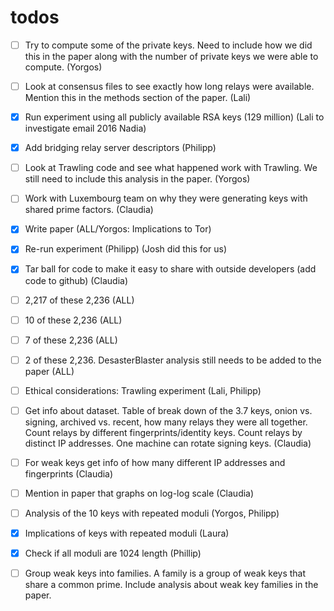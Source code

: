 # todos

- [ ] Try to compute some of the private keys. Need to include how we did this in the paper along with the number of private keys we were able to compute. (Yorgos)
- [ ] Look at consensus files to see exactly how long relays were available. Mention this in the methods section of the paper. (Lali)
- [x] Run experiment using all publicly available RSA keys (129 million) (Lali to investigate email 2016 Nadia)
- [x] Add bridging relay server descriptors (Philipp)
- [ ] Look at Trawling code and see what happened work with Trawling. We still need to include this analysis in the paper. (Yorgos)
- [ ] Work with Luxembourg team on why they were generating keys with shared prime factors.  (Claudia)
- [x] Write paper (ALL/Yorgos: Implications to Tor)
- [x] Re-run experiment (Philipp) (Josh did this for us)
- [x] Tar ball for code to make it easy to share with outside developers (add code to github)  (Claudia)
- [ ] 2,217 of these 2,236 (ALL)
- [ ] 10 of these 2,236 (ALL)
- [ ] 7 of these 2,236 (ALL)
- [ ] 2 of these 2,236. DesasterBlaster analysis still needs to be added to the paper (ALL)
- [ ] Ethical considerations: Trawling experiment  (Lali, Philipp)
- [ ] Get info about dataset. Table of break down of the 3.7 keys, onion vs. signing, archived vs. recent, how many relays they were all together. Count relays by different fingerprints/identity keys. Count relays by distinct IP addresses. One machine can rotate signing keys.  (Claudia)
- [ ] For weak keys get info of how many different IP addresses and fingerprints (Claudia)
- [ ] Mention in paper that graphs on log-log scale (Claudia)
- [ ] Analysis of the 10 keys with repeated moduli (Yorgos, Philipp)
- [x] Implications of keys with repeated moduli (Laura)
- [x] Check if all moduli are 1024 length (Phillip)
- [ ] Group weak keys into families. A family is a group of weak keys that share a common prime. Include analysis about weak key families in the paper.

